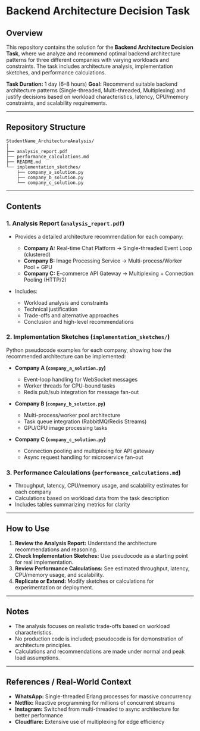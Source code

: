 # Backend Architecture Decision Task

## Overview

This repository contains the solution for the **Backend Architecture Decision Task**, where we analyze and recommend optimal backend architecture patterns for three different companies with varying workloads and constraints. The task includes architecture analysis, implementation sketches, and performance calculations.

**Task Duration:** 1 day (6–8 hours)
**Goal:** Recommend suitable backend architecture patterns (Single-threaded, Multi-threaded, Multiplexing) and justify decisions based on workload characteristics, latency, CPU/memory constraints, and scalability requirements.

---

## Repository Structure

```
StudentName_ArchitectureAnalysis/
│
├── analysis_report.pdf
├── performance_calculations.md
├── README.md
└── implementation_sketches/
    ├── company_a_solution.py
    ├── company_b_solution.py
    └── company_c_solution.py
```

---

## Contents

### 1. Analysis Report (`analysis_report.pdf`)

* Provides a detailed architecture recommendation for each company:

  * **Company A:** Real-time Chat Platform → Single-threaded Event Loop (clustered)
  * **Company B:** Image Processing Service → Multi-process/Worker Pool + GPU
  * **Company C:** E-commerce API Gateway → Multiplexing + Connection Pooling (HTTP/2)
* Includes:

  * Workload analysis and constraints
  * Technical justification
  * Trade-offs and alternative approaches
  * Conclusion and high-level recommendations

### 2. Implementation Sketches (`implementation_sketches/`)

Python pseudocode examples for each company, showing how the recommended architecture can be implemented:

* **Company A (`company_a_solution.py`)**

  * Event-loop handling for WebSocket messages
  * Worker threads for CPU-bound tasks
  * Redis pub/sub integration for message fan-out
* **Company B (`company_b_solution.py`)**

  * Multi-process/worker pool architecture
  * Task queue integration (RabbitMQ/Redis Streams)
  * GPU/CPU image processing tasks
* **Company C (`company_c_solution.py`)**

  * Connection pooling and multiplexing for API gateway
  * Async request handling for microservice fan-out

### 3. Performance Calculations (`performance_calculations.md`)

* Throughput, latency, CPU/memory usage, and scalability estimates for each company
* Calculations based on workload data from the task description
* Includes tables summarizing metrics for clarity

---

## How to Use

1. **Review the Analysis Report:** Understand the architecture recommendations and reasoning.
2. **Check Implementation Sketches:** Use pseudocode as a starting point for real implementation.
3. **Review Performance Calculations:** See estimated throughput, latency, CPU/memory usage, and scalability.
4. **Replicate or Extend:** Modify sketches or calculations for experimentation or deployment.

---

## Notes

* The analysis focuses on realistic trade-offs based on workload characteristics.
* No production code is included; pseudocode is for demonstration of architecture principles.
* Calculations and recommendations are made under normal and peak load assumptions.

---

## References / Real-World Context

* **WhatsApp:** Single-threaded Erlang processes for massive concurrency
* **Netflix:** Reactive programming for millions of concurrent streams
* **Instagram:** Switched from multi-threaded to async architecture for better performance
* **Cloudflare:** Extensive use of multiplexing for edge efficiency

